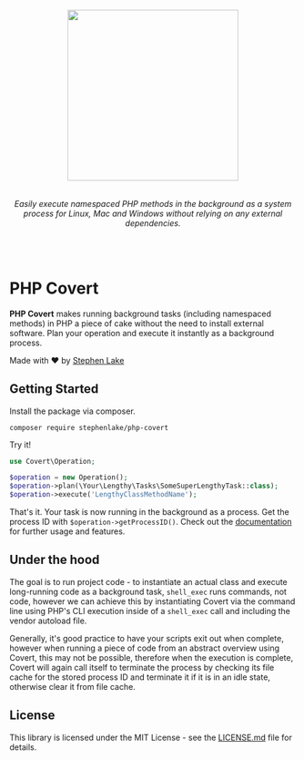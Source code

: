 <h6 align="center">
    <img src="https://github.com/stephenlake/php-covert/blob/master/docs/assets/php-covert-banner.png?v=2" width="300"/>
</h6>

<h6 align="center">
    Easily execute namespaced PHP methods in the background as a system process for Linux, Mac and Windows without relying on any external dependencies.
</h6>

<br>

# PHP Covert
**PHP Covert** makes running background tasks (including namespaced methods) in PHP a piece of cake without the need to install external software. Plan your operation and execute it instantly as a background process.

Made with ❤️ by [Stephen Lake](http://stephenlake.github.io/)

## Getting Started
Install the package via composer.

    composer require stephenlake/php-covert

Try it!

```php
use Covert\Operation;

$operation = new Operation();
$operation->plan(\Your\Lengthy\Tasks\SomeSuperLengthyTask::class);
$operation->execute('LengthyClassMethodName');
```
That's it. Your task is now running in the background as a process. Get the process ID with `$operation->getProcessID()`. Check out the [documentation](https://stephenlake.github.io/php-covert) for further usage and features.

## Under the hood
The goal is to run project code - to instantiate an actual class and execute long-running code as a background task, `shell_exec` runs commands, not code, however we can achieve this by instantiating Covert via the command line using PHP's CLI execution inside of a `shell_exec` call and including the vendor autoload file. 

Generally, it's good practice to have your scripts exit out when complete, however when running a piece of code from an abstract overview using Covert, this may not be possible, therefore when the execution is complete, Covert will again call itself to terminate the process by checking its file cache for the stored process ID and terminate it if it is in an idle state, otherwise clear it from file cache.

## License

This library is licensed under the MIT License - see the [LICENSE.md](LICENSE.md) file for details.
